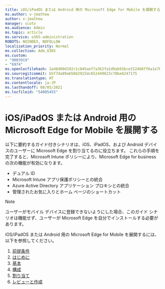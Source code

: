 ```yaml
---
title: iOS/iPadOS または Android 用の Microsoft Edge for Mobile を展開する
ms.author: v-jmathew
author: v-jmathew
manager: scotv
ms.audience: Admin
ms.topic: article
ms.service: o365-administration
ROBOTS: NOINDEX, NOFOLLOW
localization_priority: Normal
ms.collection: Adm_O365
ms.custom:
- "9003919"
- "6974"
ms.openlocfilehash: 2ad8d00d192c1c845aef7a362fa1d9ab91bce152468ff6a1e7bf6ad9250eb5c1
ms.sourcegitcommit: b5f7da89a650d2915dc652449623c78be6247175
ms.translationtype: HT
ms.contentlocale: ja-JP
ms.lasthandoff: 08/05/2021
ms.locfileid: "54005455"
---
```

# <a name="deploy-microsoft-edge-for-mobile-for-iosipados-or-android"></a>iOS/iPadOS または Android 用の Microsoft Edge for Mobile を展開する

以下に要約するガイド付きシナリオは、iOS、iPadOS、および Android デバイスのユーザーに Microsoft Edge を割り当てるのに役立ちます。 これらの手順を完了すると、Microsoft Intune ポリシーにより、Microsoft Edge for business の次の機能が有効になります。

- デュアル ID
- Microsoft Intune アプリ保護ポリシーとの統合
- Azure Active Directory アプリケーション プロキシとの統合
- 管理されたお気に入りとホーム ページのショートカット

> [!NOTE]
> ユーザーがモバイル デバイスに登録できないようにした場合、このガイド シナリオは機能せず、ユーザーが Microsoft Edge を自分でインストールする必要があります。

iOS/iPadOS または Android 用の Microsoft Edge for Mobile を展開するには、以下を参照してください。

1. [前提条件](https://go.microsoft.com/fwlink/?linkid=2133027)
2. [はじめに](https://go.microsoft.com/fwlink/?linkid=2133520)
3. [基本](https://go.microsoft.com/fwlink/?linkid=2133421)
4. [構成](https://go.microsoft.com/fwlink/?linkid=2133521)
5. [割り当て](https://go.microsoft.com/fwlink/?linkid=2132869)
6. [レビューと作成](https://go.microsoft.com/fwlink/?linkid=2133522)
